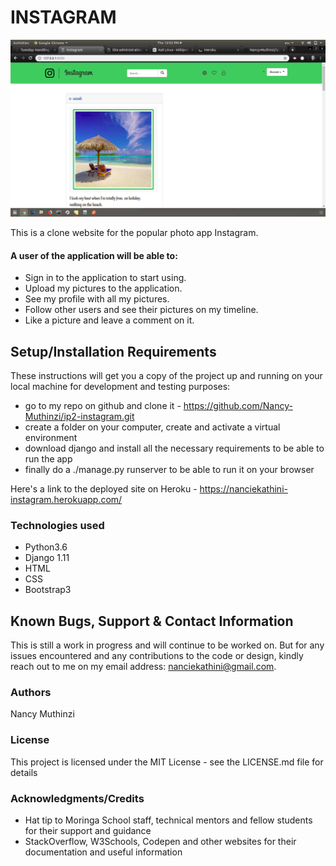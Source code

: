 # INSTAGRAM

<img src="/instagram/static/images/inst.png">

This is a clone website for the popular photo app Instagram.

#### A user of the application will be able to:

- Sign in to the application to start using.
- Upload my pictures to the application.
- See my profile with all my pictures.
- Follow other users and see their pictures on my timeline.
- Like a picture and leave a comment on it.

## Setup/Installation Requirements

These instructions will get you a copy of the project up and running on your local machine for development and testing purposes:

- go to my repo on github and clone it - https://github.com/Nancy-Muthinzi/ip2-instagram.git
- create a folder on your computer, create and activate a virtual environment
- download django and install all the necessary requirements to be able to run the app
- finally do a ./manage.py runserver to be able to run it on your browser

Here's a link to the deployed site on Heroku - https://nanciekathini-instagram.herokuapp.com/

### Technologies used

- Python3.6
- Django 1.11
- HTML
- CSS
- Bootstrap3

## Known Bugs, Support & Contact Information

This is still a work in progress and will continue to be worked on. But for any issues encountered and any contributions to the code or design, kindly reach out to me on my email address: nanciekathini@gmail.com.

### Authors

Nancy Muthinzi

### License

This project is licensed under the MIT License - see the LICENSE.md file for details

### Acknowledgments/Credits

- Hat tip to Moringa School staff, technical mentors and fellow students for their support and guidance
- StackOverflow, W3Schools, Codepen and other websites for their documentation and useful information
